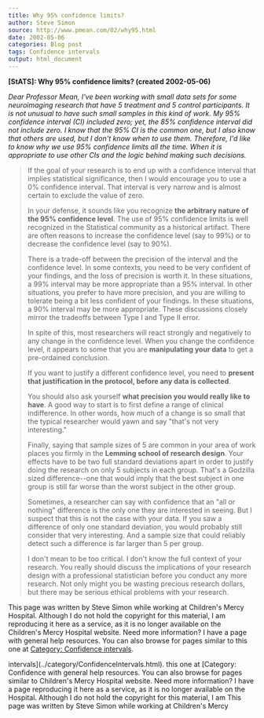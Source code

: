 ```yaml
---
title: Why 95% confidence limits?
author: Steve Simon
source: http://www.pmean.com/02/why95.html
date: 2002-05-06
categories: Blog post
tags: Confidence intervals
output: html_document
---
```

****[StATS]:** Why 95% confidence limits? (created
2002-05-06)**

*Dear Professor Mean,* *I've been working with small data sets for some
neuroimaging research that have 5 treatment and 5 control participants.
It is not unusual to have such small samples in this kind of work. My
95% confidence interval (CI) included zero; yet, the 85% confidence
interval did not include zero. I know that the 95% CI is the common one,
but I also know that others are used, but I don't know when to use
them. Therefore, I'd like to know why we use 95% confidence limits all
the time. When it is appropriate to use other CIs and the logic behind
making such decisions.*

> If the goal of your research is to end up with a confidence interval
> that implies statistical significance, then I would encourage you to
> use a 0% confidence interval. That interval is very narrow and is
> almost certain to exclude the value of zero.
>
> In your defense, it sounds like you recognize **the arbitrary nature
> of the 95% confidence level**. The use of 95% confidence limits is
> well recognized in the Statistical community as a historical artifact.
> There are often reasons to increase the confidence level (say to 99%)
> or to decrease the confidence level (say to 90%).
>
> There is a trade-off between the precision of the interval and the
> confidence level. In some contexts, you need to be very confident of
> your findings, and the loss of precision is worth it. In these
> situations, a 99% interval may be more appropriate than a 95%
> interval. In other situations, you prefer to have more precision, and
> you are willing to tolerate being a bit less confident of your
> findings. In these situations, a 90% interval may be more appropriate.
> These discussions closely mirror the tradeoffs between Type I and Type
> II error.
>
> In spite of this, most researchers will react strongly and negatively
> to any change in the confidence level. When you change the confidence
> level, it appears to some that you are **manipulating your data** to
> get a pre-ordained conclusion.
>
> If you want to justify a different confidence level, you need to
> **present that justification in the protocol, before any data is
> collected**.
>
> You should also ask yourself **what precision you would really like to
> have**. A good way to start is to first define a range of clinical
> indifference. In other words, how much of a change is so small that
> the typical researcher would yawn and say "that's not very
> interesting."
>
> Finally, saying that sample sizes of 5 are common in your area of work
> places you firmly in the **Lemming school of research design**. Your
> effects have to be two full standard deviations apart in order to
> justify doing the research on only 5 subjects in each group. That's a
> Godzilla sized difference--one that would imply that the best subject
> in one group is still far worse than the worst subject in the other
> group.
>
> Sometimes, a researcher can say with confidence that an "all or
> nothing" difference is the only one they are interested in seeing.
> But I suspect that this is not the case with your data. If you saw a
> difference of only one standard deviation, you would probably still
> consider that very interesting. And a sample size that could reliably
> detect such a difference is far larger than 5 per group.
>
> I don't mean to be too critical. I don't know the full context of
> your research. You really should discuss the implications of your
> research design with a professional statistician before you conduct
> any more research. Not only might you be wasting precious research
> dollars, but there may be serious ethical problems with your research.

This page was written by Steve Simon while working at Children's Mercy
Hospital. Although I do not hold the copyright for this material, I am
reproducing it here as a service, as it is no longer available on the
Children's Mercy Hospital website. Need more information? I have a page
with general help resources. You can also browse for pages similar to
this one at [Category: Confidence
intervals](../category/ConfidenceIntervals.html).
<!---More--->
intervals](../category/ConfidenceIntervals.html).
this one at [Category: Confidence
with general help resources. You can also browse for pages similar to
Children's Mercy Hospital website. Need more information? I have a page
reproducing it here as a service, as it is no longer available on the
Hospital. Although I do not hold the copyright for this material, I am
This page was written by Steve Simon while working at Children's Mercy

<!---Do not use
****[StATS]:** Why 95% confidence limits? (created
This page was written by Steve Simon while working at Children's Mercy
Hospital. Although I do not hold the copyright for this material, I am
reproducing it here as a service, as it is no longer available on the
Children's Mercy Hospital website. Need more information? I have a page
with general help resources. You can also browse for pages similar to
this one at [Category: Confidence
intervals](../category/ConfidenceIntervals.html).
--->

